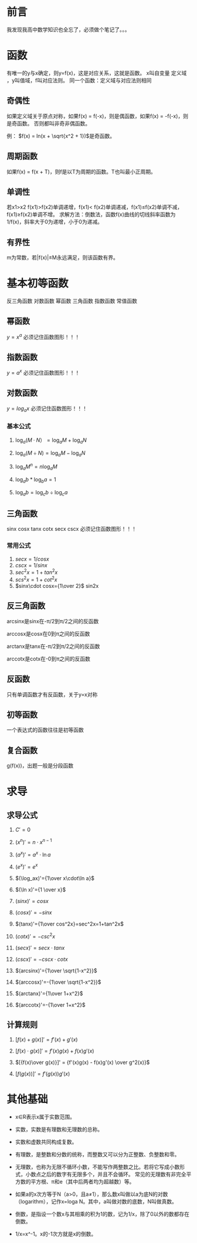 # 前言
我发现我高中数学知识也全忘了，必须做个笔记了。。。

# 函数
有唯一的y与x确定，则y=f(x)，这是对应关系，这就是函数。
x叫自变量 定义域 ，y叫值域，f叫对应法则。
同一个函数：定义域与对应法则相同

## 奇偶性
如果定义域关于原点对称，如果f(x) = f(-x)，则是偶函数，如果f(x) = -f(-x)，则是奇函数。
否则都叫非奇非偶函数。

例：
$f(x) = ln(x + \sqrt{x^2 + 1})$是奇函数。

## 周期函数
如果f(x) = f(x + T)，则f是以T为周期的函数。T也叫最小正周期。

## 单调性
若x1>x2
f(x1)>f(x2)单调递增，f(x1)< f(x2)单调递减，f(x1)≤f(x2)单调不减，f(x1)≥f(x2)单调不增。
求解方法：倒数法，函数f(x)曲线的切线斜率函数为1/f(x)，斜率大于0为递增，小于0为递减。

## 有界性
m为常数，若|f(x)|≤M永远满足，则该函数有界。

# 基本初等函数
反三角函数 对数函数 幂函数 三角函数 指数函数 常值函数

## 幂函数
$y=x^a$
必须记住函数图形！！！

## 指数函数
$y=a^x$
必须记住函数图形！！！

## 对数函数
$y=log_ax$
必须记住函数图形！！！

### 基本公式
1. $\log_a (M·N）=\log_a M+\log_a N$

2. $\log_a (M÷N)=\log_a M-\log_a N$

3. $\log_a M^n=n\log_a M$

4. $\log_a b*\log_ba=1$

5. $\log_a b=\log_c b÷\log_c a$

## 三角函数
sinx cosx tanx cotx secx cscx
必须记住函数图形！！！

### 常用公式
1. $secx = 1/cosx$
2. $cscx=1/sinx$
3. $sec^2x=1+tan^2x$
4. $scs^2x=1+cot^2x$
5. $sinx\cdot cosx={1\over 2}$
sin2x
## 反三角函数
arcsinx是sinx在-π/2到π/2之间的反函数

arccosx是cosx在0到π之间的反函数

arctanx是tanx在-π/2到π/2之间的反函数

arccotx是cotx在-0到π之间的反函数

## 反函数
只有单调函数才有反函数，关于y=x对称

## 初等函数
一个表达式的函数往往是初等函数

## 复合函数
g(f(x))，出题一般是分段函数

# 求导
## 求导公式
1. $C'=0$
2. $(x^n)'=n\cdot x^{n-1}$
3. $(a^x)'=a^x\cdot \ln a$
4. $(e^x)'=e^x$
5. $(\log_ax)'={1\over x\cdot\ln a}$
6. $(\ln x)'={1 \over x}$

7. $(sinx)'=cosx$
8. $(cosx)'=-sinx$
9. $(tanx)'={1\over cos^2x}=sec^2x=1+tan^2x$
10. $(cotx)'=-csc^2x$
11. $(secx)'=secx\cdot tanx$
12. $(cscx)'=-cscx\cdot cotx$
13. $(arcsinx)'={1\over \sqrt{1-x^2}}$
14. $(arccosx)'=-{1\over \sqrt{1-x^2}}$
15. $(arctanx)'={1\over 1+x^2}$
16. $(arccotx)'=-{1\over 1+x^2}$


## 计算规则
1. $[f(x) + g(x)]' = f'(x) + g'(x)$

2. $[f(x) \cdot g(x)]' = f'(x)g(x) + f(x)g'(x)$

3. $[{f(x)\over g(x)}]' = {f'(x)g(x) - f(x)g'(x) \over g^2(x)}$

4. $[f(g(x))]'=f'(g(x))g'(x)$

# 其他基础

- x∈R表示x属于实数范围。

- 实数，实数是有理数和无理数的总称。

- 实数和虚数共同构成复数。

- 有理数，是整数和分数的统称，而整数又可以分为正整数、负整数和零。

- 无理数，也称为无限不循环小数，不能写作两整数之比。若将它写成小数形式，小数点之后的数字有无限多个，并且不会循环。 常见的无理数有非完全平方数的平方根、π和e（其中后两者均为超越数）等。

- 如果a的x次方等于N（a>0，且a≠1），那么数x叫做以a为底N的对数（logarithm），记作x=loga N。其中，a叫做对数的底数，N叫做真数。

- 倒数，是指设一个数x与其相乘的积为1的数，记为1/x，除了0以外的数都存在倒数。

- 1/x=x^-1。x的-1次方就是x的倒数。






